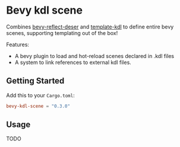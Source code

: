# Bevy kdl scene

Combines [bevy-reflect-deser] and [template-kdl] to define entire bevy scenes,
supporting templating out of the box!

Features:
* A bevy plugin to load and hot-reload scenes declared in .kdl files
* A system to link references to external kdl files.

## Getting Started

Add this to your `Cargo.toml`:
```toml
bevy-kdl-scene = "0.3.0"
```

## Usage

TODO

[template-kdl]: ./template-kdl/README.md
[bevy-reflect-deser]: ./bevy-reflect-deser/README.md
